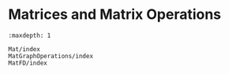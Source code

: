 # Matrices and Matrix Operations

```{toctree}
:maxdepth: 1

Mat/index
MatGraphOperations/index
MatFD/index
```
